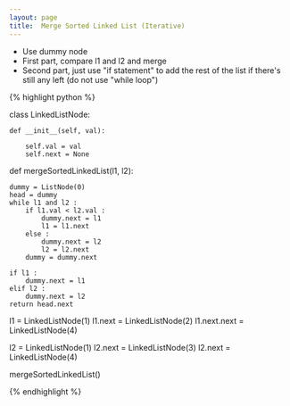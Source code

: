```yaml
---
layout: page
title:  Merge Sorted Linked List (Iterative)
---
```


- Use dummy node
- First part, compare l1 and l2 and merge
- Second part, just use "if statement" to add the rest of the list if there's still any left (do not use "while loop")


{% highlight python %}

class LinkedListNode:

    def __init__(self, val):

        self.val = val
        self.next = None



def mergeSortedLinkedList(l1, l2):

    dummy = ListNode(0)
    head = dummy
    while l1 and l2 : 
        if l1.val < l2.val : 
            dummy.next = l1
            l1 = l1.next
        else : 
            dummy.next = l2
            l2 = l2.next
        dummy = dummy.next

    if l1 : 
        dummy.next = l1
    elif l2 :
        dummy.next = l2
    return head.next


l1 = LinkedListNode(1)
l1.next = LinkedListNode(2)
l1.next.next = LinkedListNode(4)

l2 = LinkedListNode(1)
l2.next = LinkedListNode(3)
l2.next = LinkedListNode(4)

mergeSortedLinkedList()



{% endhighlight %}


